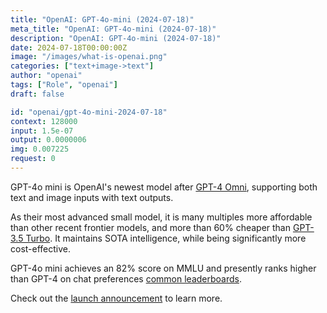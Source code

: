 ```yaml
---
title: "OpenAI: GPT-4o-mini (2024-07-18)"
meta_title: "OpenAI: GPT-4o-mini (2024-07-18)"
description: "OpenAI: GPT-4o-mini (2024-07-18)"
date: 2024-07-18T00:00:00Z
image: "/images/what-is-openai.png"
categories: ["text+image->text"]
author: "openai"
tags: ["Role", "openai"]
draft: false

id: "openai/gpt-4o-mini-2024-07-18"
context: 128000
input: 1.5e-07
output: 0.0000006
img: 0.007225
request: 0
---
```


GPT-4o mini is OpenAI's newest model after [GPT-4 Omni](/openai/gpt-4o), supporting both text and image inputs with text outputs.

As their most advanced small model, it is many multiples more affordable than other recent frontier models, and more than 60% cheaper than [GPT-3.5 Turbo](/openai/gpt-3.5-turbo). It maintains SOTA intelligence, while being significantly more cost-effective.

GPT-4o mini achieves an 82% score on MMLU and presently ranks higher than GPT-4 on chat preferences [common leaderboards](https://arena.lmsys.org/).

Check out the [launch announcement](https://openai.com/index/gpt-4o-mini-advancing-cost-efficient-intelligence/) to learn more.

